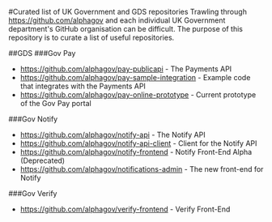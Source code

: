#Curated list of UK Government and GDS repositories
Trawling through https://github.com/alphagov and each individual UK Government department's GitHub organisation can be difficult. The purpose of this repository is to curate a list of useful repositories.

##GDS
###Gov Pay
* https://github.com/alphagov/pay-publicapi - The Payments API
* https://github.com/alphagov/pay-sample-integration - Example code that integrates with the Payments API
* https://github.com/alphagov/pay-online-prototype - Current prototype of the Gov Pay portal

###Gov Notify
* https://github.com/alphagov/notify-api - The Notify API
* https://github.com/alphagov/notify-api-client - Client for the Notify API
* https://github.com/alphagov/notify-frontend - Notify Front-End Alpha (Deprecated)
* https://github.com/alphagov/notifications-admin - The new front-end for Notify

###Gov Verify
* https://github.com/alphagov/verify-frontend - Verify Front-End
